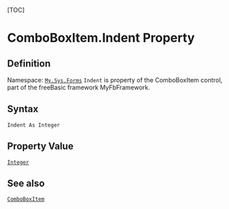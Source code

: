 [TOC]
# ComboBoxItem.Indent Property

## Definition
Namespace: [`My.Sys.Forms`](My.Sys.Forms.md)
`Indent` is property of the ComboBoxItem control, part of the freeBasic framework MyFbFramework.
## Syntax
```freeBasic
Indent As Integer
```
## Property Value
[`Integer`]("https://www.freebasic.net/wiki/KeyPgInteger")
## See also
[`ComboBoxItem`](ComboBoxItem.md)
